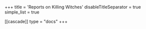 +++
title = 'Reports on Killing Witches'
disableTitleSeparator = true
simple_list = true

[[cascade]]
  type = "docs"
+++

